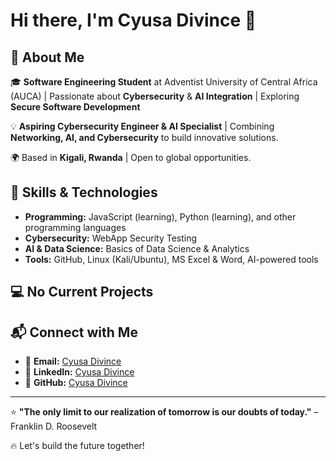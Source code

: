 # Hi there, I'm Cyusa Divince 👋

## 🚀 About Me

🎓 **Software Engineering Student** at Adventist University of Central Africa (AUCA) | Passionate about **Cybersecurity** & **AI Integration** | Exploring **Secure Software Development**

💡 **Aspiring Cybersecurity Engineer & AI Specialist** | Combining **Networking, AI, and Cybersecurity** to build innovative solutions.

🌍 Based in **Kigali, Rwanda** | Open to global opportunities.

## 🔧 Skills & Technologies

- **Programming:** JavaScript (learning), Python (learning), and other programming languages
- **Cybersecurity:** WebApp Security Testing
- **AI & Data Science:** Basics of Data Science & Analytics
- **Tools:** GitHub, Linux (Kali/Ubuntu), MS Excel & Word, AI-powered tools

## 💻 No Current Projects

## 📬 Connect with Me

- 📧 **Email:** [Cyusa Divince](mailto:cyusadivince5@gmail.com)
- 💼 **LinkedIn:** [Cyusa Divince](https://www.linkedin.com/in/cyusa-divince-69a9bb313/)
- 🐙 **GitHub:** [Cyusa Divince](https://github.com/cyusadivince)




---

⭐ **"The only limit to our realization of tomorrow is our doubts of today."** – Franklin D. Roosevelt

🔥 Let's build the future together!

